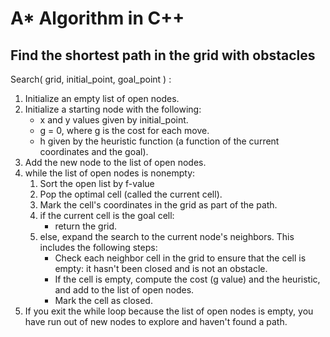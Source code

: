 # A* Algorithm in C++
## Find the shortest path in the grid with obstacles


Search( grid, initial_point, goal_point ) :
1. Initialize an empty list of open nodes. 
2. Initialize a starting node with the following:
    * x and y values given by initial_point.
    * g = 0, where g is the cost for each move.
    * h given by the heuristic function (a function of the current coordinates and the goal).
3. Add the new node to the list of open nodes. 
4. while the list of open nodes is nonempty:
    1. Sort the open list by f-value
    2. Pop the optimal cell (called the current cell).
    3. Mark the cell's coordinates in the grid as part of the path.
    4. if the current cell is the goal cell:
        * return the grid.
    5. else, expand the search to the current node's neighbors. This includes the following steps:
        * Check each neighbor cell in the grid to ensure that the cell is empty: it hasn't been closed and is not an obstacle.
        * If the cell is empty, compute the cost (g value) and the heuristic, and add to the list of open nodes.
        * Mark the cell as closed.
5. If you exit the while loop because the list of open nodes is empty, you have run out of new nodes to explore and haven't found a path.